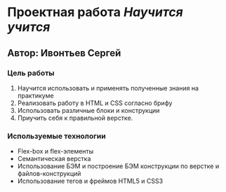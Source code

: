 # Проектная работа _Научится учится_ 
## Автор: Ивонтьев Сергей  
### Цель работы 
1. Научится использовать и применять полученные знания на практикуме
2. Реализовать работу в HTML и CSS согласно брифу
3. Использовать различные блоки и конструкции
4. Приучить себя к правильной верстке.
### Используемые технологии 
* Flex-box и flex-элементы
* Семантическая верстка
* Использование БЭМ и построение БЭМ конструкции по верстке и файлов-конструкций
* Использование тегов и фреймов HTML5 и CSS3
